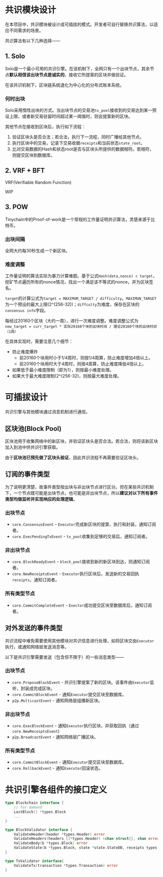 # 共识模块设计
在本项目中，共识模块被设计成可插拔的模式。开发者可自行替换共识算法，以适应不同需求的场景。

共识算法有以下几种选择——

## 1. Solo
Solo是一个最小可用的共识引擎。在该机制下，全网只有一个出块节点，其余节点**默认相信该出块节点是诚实的**，接收它所提案的区块并做验证。

在该共识机制下，区块链系统退化为中心化的分布式账本系统。

### 何时出块
Solo采用惰性出块的方式。当出块节点的交易池`tx_pool`接收到的交易达到某一预设上限，或者新交易驻留时间超过某一阈值时，则会提案新的区块。

其他节点在接收到区块后，执行如下流程：
1. 验证区块头是否合法；若合法，执行下一流程，同时广播给其他节点。
2. 执行区块中的交易，记录下交易收据`receipts`和当前状态`state_root`。
3. 比对交易数据的Hash和状态root是否与区块头所提供的数据相符。若相符，则提交区块到数据库。

## 2. VRF + BFT
VRF(Verifiable Random Function)

WIP

## 3. POW
Tinychain中的Proof-of-work是一个常规的工作量证明共识算法，灵感来源于比特币。
### 出块间隔
全网大约每30秒生成一个新区块。

### 难度调整
工作量证明的算法实际为暴力计算难题。基于公式`Hash(data,nonce) < target`，挖矿节点遍历所有的nonce情况，找出一个满足该不等式的nonce，并为区块签名。

`target`的计算公式为`target = MAXIMUM_TARGET / difficulty`。`MAXIMUN_TARGET`为一个预设的最大上限(2^(256-32))；`diffculty`为难度，保存在区块的`consensus info`字段。

每经过20160个区块（大约一周），进行一次难度调整。难度调整公式为`new_target = curr_target * 实际20160个块的出块时间 / 理论20160个块的出块时间（1周）`

在具体实现时，需要注意几个细节：
- 防止难度爆炸
    - 前20160个块用时小于1/4周时，则按1/4周算，防止难度增加4倍以上。
    - 前20160个块用时大于4周时，则按4周算，防止难度降低4倍以上。
- 如果低于最小难度限制（即为1），则按最小难度处理。
- 如果大于最大难度限制(2^(256-32)，则按最大难度处理。

# 可插拔设计
共识引擎与其他模块通过消息机制进行通信。

## 区块池(Block Pool)
区块池用于收集网络中的新区块，并验证区块头是否合法。若合法，则将该新区块加入到池中供共识引擎获取。

由于**区块池已预先做了区块头验证**，因此共识流程不再需要验证区块头。

## 订阅的事件类型
为了说明更清楚，故事件类型按出块与非出块节点进行区分。但在某些共识机制下，一个节点既可能是出块节点，也可能是非出块节点，所以**建议对以下所有事件类型均做监听并实现响应的处理逻辑**。
### 出块节点
- `core.ConsensusEvent` - `Executor`完成新区块的提案、执行和封装，通知订阅者。
- `core.ExecPendingTxEvent` - `tx_pool`收集到足够的交易后，通知订阅者。

### 非出块节点
- `core.BlockReadyEvent` - `block_pool`接收到新的新区块到达，则通知订阅者。
- `core.NewReceiptsEvent` - `Executor`执行区块后，发送新的交易回执`receipts`，通知订阅者。

### 所有类型节点
- `core.CommitCompleteEvent` - `Exector`成功提交区块至数据库后，通知订阅者。

## 对外发送的事件类型
共识流程中难免需要使用其他模块对共识信息进行处理，如将区块交由`Executor`执行，或通知网络层发送消息等。

以下是共识引擎需要发送（包含但不限于）的一些消息类型——

### 出块节点
- `core.ProposeBlockEvent` - 共识引擎提案了新的区块。该事件由`Executor`监听，封装成完成区块。
- `core.CommitBlockEvent` - 通知`Executor`提交区块至数据库。
- `p2p.MulticastEvent` - 通知网络层组播新区块。

### 非出块节点
- `core.ExecBlockEvent` - 通知`Executor`执行区块，并获取回执（通过`core.NewReceiptsEvent`)
- `p2p.BroadcastEvent` - 通知网络层广播区块。

### 所有类型节点
- `core.CommitBlockEvent` - 通知`Executor`提交区块至数据库。
- `core.RollbackEvent` - 通知`Executor`回滚状态。

# 共识引擎各组件的接口定义
```Go
type Blockchain interface {
    // for demand
    LastBlock() *types.Block
    ...
}

type BlockValidator interface {
	ValidateHeader(header *types.Header) error
	ValidateHeaders(headers []*types.Header) (chan struct{}, chan error)
	ValidateBody(b *types.Block) error
	ValidateState(b *types.Block, state *state.StateDB, receipts types.Receipts) error
}

type TxValidator interface{
	ValidateTx(transaction *types.Transaction) error
}
```
